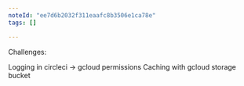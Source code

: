 ```yaml
---
noteId: "ee7d6b2032f311eaafc8b3506e1ca78e"
tags: []

---
```


Challenges:

Logging in circleci -> gcloud permissions
Caching with gcloud storage bucket
